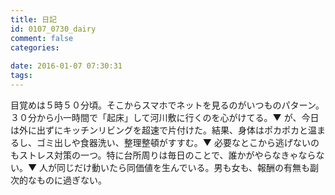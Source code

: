 ```yaml
---
title: 日記
id: 0107_0730_dairy
comment: false
categories:
   
date: 2016-01-07 07:30:31
tags:
---
```


目覚めは５時５０分頃。そこからスマホでネットを見るのがいつものパターン。３０分から小一時間で「起床」して河川敷に行くのを心がけてる。▼ が、今日は外に出ずにキッチンリビングを超速で片付けた。結果、身体はポカポカと温まるし、ゴミ出しや食器洗い、整理整頓がすすむ。▼ 必要なとこから逃げないのもストレス対策の一つ。特に台所周りは毎日のことで、誰かがやらなきゃならない。▼ 人が同じだけ動いたら同価値を生んでいる。男も女も、報酬の有無も副次的なものに過ぎない。